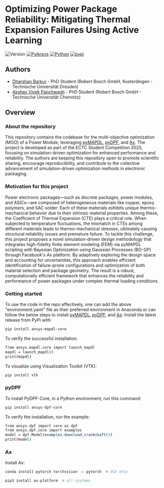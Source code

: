 # Optimizing Power Package Reliability: Mitigating Thermal Expansion Failures Using Active Learning

![Version](https://img.shields.io/badge/version-1.0.0-blue.svg)
[![PyAnsys](https://img.shields.io/badge/Py-Ansys-ffc107.svg?logo=data:image/png;base64,iVBORw0KGgoAAAANSUhEUgAAABAAAAAQCAIAAACQkWg2AAABDklEQVQ4jWNgoDfg5mD8vE7q/3bpVyskbW0sMRUwofHD7Dh5OBkZGBgW7/3W2tZpa2tLQEOyOzeEsfumlK2tbVpaGj4N6jIs1lpsDAwMJ278sveMY2BgCA0NFRISwqkhyQ1q/Nyd3zg4OBgYGNjZ2ePi4rB5loGBhZnhxTLJ/9ulv26Q4uVk1NXV/f///////69du4Zdg78lx//t0v+3S88rFISInD59GqIH2esIJ8G9O2/XVwhjzpw5EAam1xkkBJn/bJX+v1365hxxuCAfH9+3b9/+////48cPuNehNsS7cDEzMTAwMMzb+Q2u4dOnT2vWrMHu9ZtzxP9vl/69RVpCkBlZ3N7enoDXBwEAAA+YYitOilMVAAAAAElFTkSuQmCC)](https://docs.pyansys.com/)
[![Python](https://img.shields.io/pypi/pyversions/ansys-dpf-core?logo=pypi)](https://pypi.org/project/ansys-dpf-core/)
[![pypi](https://img.shields.io/pypi/v/ansys-dpf-core.svg?logo=python&logoColor=white)](https://pypi.org/project/ansys-dpf-core)

## Authors

- [Dharshan Barkur](https://github.com/dhabar95) - PhD Student (Robert Bosch GmbH, Kusterdingen - Technische Universität Dresden)
- [Akshay Vivek Panchwagh](https://github.com/) - PhD Student (Robert Bosch GmbH - Technische Universität Chemnitz)

## Overview
### About the repository
This repository contains the codebase for the multi-objective optimization (MOO) of a Power Module, leveraging [pyMAPDL](https://github.com/ansys/pymapdl), [pyDPF](https://github.com/ansys/pydpf-core), and [Ax](https://github.com/facebook/Ax). The project is developed as part of the ECTC Student Competition 2025, focusing on simulation-driven optimization for enhanced performance and reliability. The authors are keeping this repository open to promote scientific sharing, encourage reproducibility, and contribute to the collective advancement of simulation-driven optimization methods in electronic packaging.

### Motivation for this project
Power electronic packages—such as discrete packages, power modules, and ASICs—are composed of heterogeneous materials like copper, epoxy polymers, and SAC solder. Each of these materials exhibits unique thermo-mechanical behavior due to their intrinsic material properties. Among these, the Coefficient of Thermal Expansion (CTE) plays a critical role. When subjected to temperature fluctuations, the mismatch in CTEs among different materials leads to thermo-mechanical stresses, ultimately causing structural reliability issues and premature failure.
To tackle this challenge, this project proposes a novel simulation-driven design methodology that integrates high-fidelity finite element modeling (FEM) via pyMAPDL scripting with Bayesian Optimization using Gaussian Processes (BO-GP) through Facebook's Ax platform. By adaptively exploring the design space and accounting for uncertainties, this approach enables efficient identification of failure-prone configurations and optimization of both material selection and package geometry. The result is a robust, computationally efficient framework that enhances the reliability and performance of power packages under complex thermal loading conditions.

### Getting started
To use the code in the repo effectively, one can add the above "environment.yaml" file as their preferred environment in Anaconda or can follow the below steps to install [pyMAPDL](https://github.com/ansys/pymapdl), [pyDPF](https://github.com/ansys/pydpf-core), and [Ax](https://github.com/facebook/Ax):
Install the latest release from PyPi with:

```bash
pip install ansys-mapdl-core
```
To verify the successful installation:

```bash
from ansys.mapdl.core import launch_mapdl
mapdl = launch_mapdl()
print(mapdl)
```
To visualize using Visualization Toolkit (VTK):

```bash
pip install vtk
```
### pyDPF

To install PyDPF-Core, in a Python environment, run this command:
```bash
pip install ansys-dpf-core
```
To verify the installation, run the example:
```bash
from ansys.dpf import core as dpf
from ansys.dpf.core import examples
model = dpf.Model(examples.download_crankshaft())
print(model)
```
### Ax
Install Ax:
```bash
conda install pytorch torchvision -c pytorch  # OSX only
```
```bash
pip3 install ax-platform  # all systems
```
